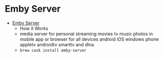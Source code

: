 # Emby Server
- [Emby Server](https://emby.media/)
  -  How it Works
  - media server for personal streaming movies tv music photos in mobile app or browser for all devices android iOS windows phone appletv androidtv smarttv and dlna
  - `brew cask install emby-server`
